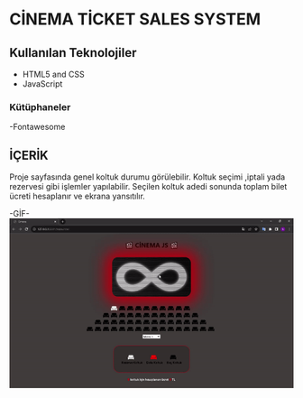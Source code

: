 <h1> CİNEMA TİCKET SALES SYSTEM</h1>

<h2>Kullanılan Teknolojiler</h2>

- HTML5 and CSS
- JavaScript

<h3>Kütüphaneler</h3>

-Fontawesome

<h2>İÇERİK</h2>
Proje sayfasında genel koltuk durumu görülebilir.
Koltuk seçimi ,iptali yada rezervesi gibi işlemler yapılabilir.
Seçilen koltuk adedi sonunda toplam bilet ücreti hesaplanır ve ekrana yansıtılır.

-GİF-
<img src="/img/cinemajs.gif"/>

